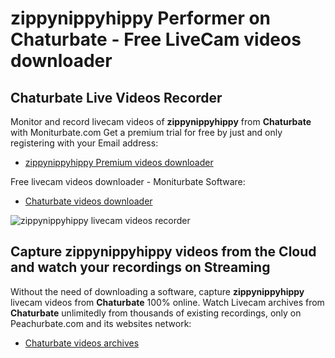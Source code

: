 # zippynippyhippy Performer on Chaturbate - Free LiveCam videos downloader

## Chaturbate Live Videos Recorder

Monitor and record livecam videos of **zippynippyhippy** from **Chaturbate** with Moniturbate.com
Get a premium trial for free by just and only registering with your Email address:
* [zippynippyhippy Premium videos downloader](https://moniturbate.com/request-demo-licence-key.html)

Free livecam videos downloader - Moniturbate Software:
* [Chaturbate videos downloader](https://moniturbate.com/moniturbate-download-software.html)

![zippynippyhippy livecam videos recorder](https://peachurnet.com/templates/moniturbate-software.png)


## Capture zippynippyhippy videos from the Cloud and watch your recordings on Streaming

Without the need of downloading a software, capture **zippynippyhippy** livecam videos from **Chaturbate** 100% online.
Watch Livecam archives from **Chaturbate** unlimitedly from thousands of existing recordings, only on Peachurbate.com and its websites network:
* [Chaturbate videos archives](https://peachurnet.com/)